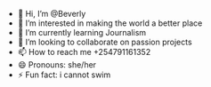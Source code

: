 - 👋 Hi, I’m @Beverly
- 👀 I’m interested in making the world a better place
- 🌱 I’m currently learning Journalism
- 💞️ I’m looking to collaborate on passion projects
- 📫 How to reach me +254791161352
- 😄 Pronouns: she/her
- ⚡ Fun fact: i cannot swim

<!---
BEVVYY/BEVVYY is a ✨ special ✨ repository because its `README.md` (this file) appears on your GitHub profile.
You can click the Preview link to take a look at your changes.
--->
